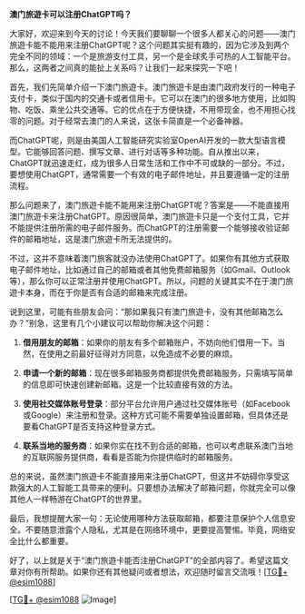 **澳门旅遊卡可以注册ChatGPT吗？**

大家好，欢迎来到今天的讨论！今天我们要聊聊一个很多人都关心的问题——澳门旅遊卡能不能用来注册ChatGPT呢？这个问题其实挺有趣的，因为它涉及到两个完全不同的领域：一个是旅游支付工具，另一个是全球炙手可热的人工智能平台。那么，这两者之间真的能扯上关系吗？让我们一起来探究一下吧！

首先，我们先简单介绍一下澳门旅遊卡。澳门旅遊卡是由澳门政府发行的一种电子支付卡，类似于国内的交通卡或者信用卡。它可以在澳门的很多地方使用，比如购物、吃饭、乘坐公共交通等。它的优点在于方便快捷，不用带现金，也不用担心找零的问题。对于经常去澳门的人来说，这张卡简直是一个必备神器。

而ChatGPT呢，则是由美国人工智能研究实验室OpenAI开发的一款大型语言模型。它能够回答问题、撰写文章、进行对话等多种功能。自从推出以来，ChatGPT就迅速走红，成为很多人日常生活和工作中不可或缺的一部分。不过，要想使用ChatGPT，通常需要一个有效的电子邮件地址，并且要遵循一定的注册流程。

那么问题来了，澳门旅遊卡能不能用来注册ChatGPT呢？答案是——不能直接用澳门旅遊卡来注册ChatGPT。原因很简单，澳门旅遊卡只是一个支付工具，它并不能提供注册所需的电子邮件服务。而ChatGPT的注册需要一个能够接收验证邮件的邮箱地址，这是澳门旅遊卡所无法提供的。

不过，这并不意味着澳门旅客就没办法使用ChatGPT了。如果你有其他方式获取电子邮件地址，比如通过自己的邮箱或者其他免费邮箱服务（如Gmail、Outlook等），那么你可以正常注册并使用ChatGPT。所以，问题的关键其实不在于澳门旅遊卡本身，而在于你是否有合适的邮箱来完成注册。

说到这里，可能有些朋友会问：“那如果我只有澳门旅遊卡，没有其他邮箱怎么办？”别急，这里有几个小建议可以帮助你解决这个问题：

1. **借用朋友的邮箱**：如果你的朋友有多个邮箱账户，不妨向他们借用一下。当然，在使用之前最好征得对方同意，以免造成不必要的麻烦。
   
2. **申请一个新的邮箱**：现在很多邮箱服务商都提供免费邮箱服务，只需填写简单的信息即可快速创建新邮箱。这是一个比较直接有效的方法。

3. **使用社交媒体账号登录**：部分平台允许用户通过社交媒体账号（如Facebook或Google）来注册和登录。这种方式可能不需要单独设置邮箱，但具体还是要看ChatGPT是否支持这种登录方式。

4. **联系当地的服务商**：如果你实在找不到合适的邮箱，也可以考虑联系澳门当地的互联网服务提供商，看看是否能为你提供临时的邮箱服务。

总的来说，虽然澳门旅遊卡不能直接用来注册ChatGPT，但这并不妨碍你享受这款强大的人工智能工具带来的便利。只要想办法解决了邮箱问题，你就完全可以像其他人一样畅游在ChatGPT的世界里。

最后，我想提醒大家一句：无论使用哪种方法获取邮箱，都要注意保护个人信息安全。不要随意泄露个人隐私，尤其是在网络环境中，更要提高警惕。毕竟，网络安全比什么都重要。

好了，以上就是关于“澳门旅遊卡能否注册ChatGPT”的全部内容了。希望这篇文章对你有所帮助。如果你还有其他疑问或者想法，欢迎随时留言交流哦！[[TG💪+ @esim1088](https://t.me/s/esim1088)]

[[TG💪+ @esim1088](https://t.me/s/esim1088) ![Image](https://i.postimg.cc/4NQfJmqS/Snipaste-2025-05-13-00-14-12.png)]